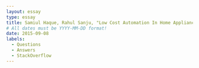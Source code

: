 ```yaml
---
layout: essay
type: essay
title: Samiul Haque, Rahul Sanju, "Low Cost Automation In Home Appliances With Wireless Communication And Industrial CNC Control With RTOS ",  supervised by Md. Faruk Kibria, chairman of EEE department, co-supervised by Md. Safiqul Islam,  assistant professor.
# All dates must be YYYY-MM-DD format!
date: 2015-09-08
labels:
  - Questions
  - Answers
  - StackOverflow
---
```


